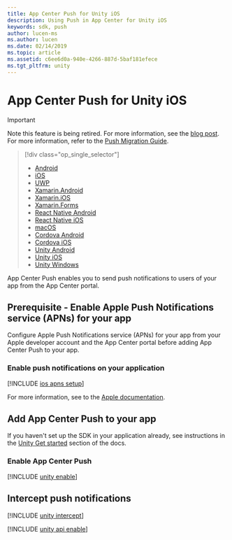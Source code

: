 ```yaml
---
title: App Center Push for Unity iOS
description: Using Push in App Center for Unity iOS
keywords: sdk, push
author: lucen-ms
ms.author: lucen
ms.date: 02/14/2019
ms.topic: article
ms.assetid: c6ee6d0a-940e-4266-887d-5baf181efece
ms.tgt_pltfrm: unity
---
```


# App Center Push for Unity iOS
> [!IMPORTANT]
> Note this feature is being retired. For more information, see the [blog post](https://devblogs.microsoft.com/appcenter/app-center-mbaas-retirement/). For more information, refer to the [Push Migration Guide](~/migration/push/index.md).


> [!div  class="op_single_selector"]
> * [Android](android.md)
> * [iOS](ios.md)
> * [UWP](uwp.md)
> * [Xamarin.Android](xamarin-android.md)
> * [Xamarin.iOS](xamarin-ios.md)
> * [Xamarin.Forms](xamarin-forms.md)
> * [React Native Android](react-native-android.md)
> * [React Native iOS](react-native-ios.md)
> * [macOS](macos.md)
> * [Cordova Android](cordova-android.md)
> * [Cordova iOS](cordova-ios.md)
> * [Unity Android](unity-android.md)
> * [Unity iOS](unity-ios.md)
> * [Unity Windows](unity-windows.md)

App Center Push enables you to send push notifications to users of your app from the App Center portal.

## Prerequisite - Enable Apple Push Notifications service (APNs) for your app

Configure Apple Push Notifications service (APNs) for your app from your Apple developer account and the App Center portal before adding App Center Push to your app.

### Enable push notifications on your application

[!INCLUDE [ios apns setup](includes/ios-apns-setup.md)]

For more information, see to the [Apple documentation](https://help.apple.com/xcode/mac/current/#/dev11b059073).

## Add App Center Push to your app

If you haven't set up the SDK in your application already, see instructions in the [Unity Get started](~/sdk/getting-started/unity.md) section of the docs.

### Enable App Center Push

[!INCLUDE [unity enable](includes/unity-enable.md)]

## Intercept push notifications

[!INCLUDE [unity intercept](includes/unity-intercept.md)]

[!INCLUDE [unity api enable](includes/unity-api-enable.md)]
